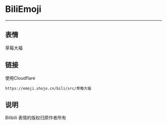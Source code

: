 # BiliEmoji
---
## 表情
草莓大福
## 链接
使用Cloudflare
```
https://emoji.shojo.cn/bili/src/草莓大福
```
## 说明
Bilibili 表情的版权归原作者所有
